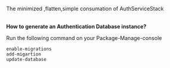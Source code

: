 ﻿The minimized ,flatten,simple consumation of AuthServiceStack<br>

<br>
<b>How to generate an Authentication Database instance?</b><br/>

Run the following command on your Package-Manage-console
```
enable-migrations 
add-migartion
update-database
```